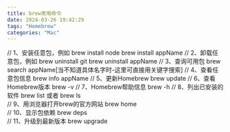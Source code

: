 ```yaml
---
title: brew常用命令
date: 2024-03-26 19:42:29
tags: "Homebrew"
categories: "Mac"
---
```


// 1、安装任意包，例如 brew install node
    brew install appName
// 2、卸载任意包，例如 brew uninstall git
    brew uninstall appName
// 3、查询可用包
    brew search appName[当不知道具体名字时-这里可直接用关键字搜索]
// 4、查看任意包信息
    brew info appName
// 5、更新Homebrew
    brew update
// 6、查看Homebrew版本
    brew -v
// 7、Homebrew帮助信息
    brew -h
// 8、列出已安装的软件
    brew list  或者  brew ls  
// 9、用浏览器打开brew的官方网站
    brew home       
// 10、显示包依赖
    brew deps      
// 11、升级到最新版本
    brew upgrade

